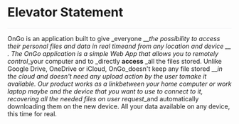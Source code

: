 # Elevator Statement

 ![](data:image/*;base64,iVBORw0KGgoAAAANSUhEUgAABLUAAAACCAIAAAAhJ3mxAAAAK0lEQVRYhe3OSQ0AIAwAMEjw73bHczL2oFXQG9kHAACA773I2j4AAACwbwCxlwXLwNuWHAAAAABJRU5ErkJggg==)

OnGo is an application built to give ​_everyone __​_the possibility to access their personal files and data in ​_real time__ ​_and from ​_any location and device __​_. The OnGo application is a simple Web App that allows you to ​_remotely control__ ​_your computer and to ​_directly __access__ ​_all the files stored. Unlike Google Drive, OneDrive or iCloud, OnGo​_doesn&#39;t keep any file stored __​_in the cloud and doesn&#39;t need any upload action by the user tomake it available. Our product works as a ​_link__ ​_between your home computer or work laptop maybe and the device that you want to use to connect to it, recovering all the needed files ​_on user request__​_and automatically downloading them on the new device. All your data available on any device, this time for real.


